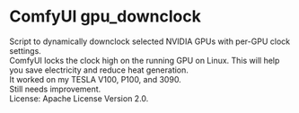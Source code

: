 # ComfyUI gpu_downclock

Script to dynamically downclock selected NVIDIA GPUs with per-GPU clock settings.\
ComfyUI locks the clock high on the running GPU on Linux. This will help you save electricity and reduce heat generation.\
It worked on my TESLA V100, P100, and 3090.\
Still needs improvement.\
License: Apache License Version 2.0.

